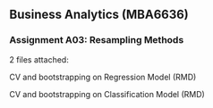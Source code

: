 
## Business Analytics (MBA6636)

### Assignment A03: Resampling Methods

2 files attached:

CV and bootstrapping on Regression Model (RMD) 

CV and bootstrapping on Classification Model (RMD)
